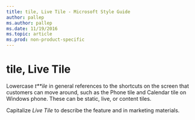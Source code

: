 ```yaml
---
title: tile, Live Tile - Microsoft Style Guide
author: pallep
ms.author: pallep
ms.date: 11/19/2016
ms.topic: article
ms.prod: non-product-specific
---
```


# tile, Live Tile

Lowercase *t**ile*
in general references to the shortcuts on the screen
that customers can move around, such as the Phone tile and Calendar
tile on Windows phone. These can be static, live, or content
tiles. 

Capitalize *Live Tile* to describe the feature and in marketing materials. 
